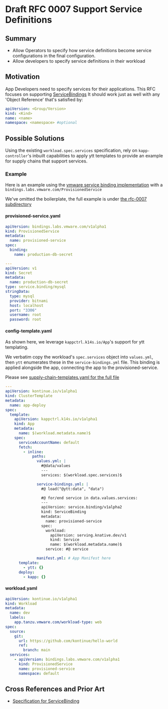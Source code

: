 # Draft RFC 0007 Support Service Definitions

## Summary

* Allow Operators to specify how service definitions become service configurations in the final configuration.
* Allow developers to specify service definitions in their workload

## Motivation

App Developers need to specify services for their applications. This RFC focuses on supporting [ServiceBindings][bindings]
It should work just as well with any 'Object Reference' that's satisfied by:
```yaml
apiVersion: <Group/Version>
kind: <Kind>
name: <name>
namespace: <namespace> #optional
```

## Possible Solutions

Using the existing `workload.spec.services` specification, rely on `kapp-controller`'s inbuilt capabilities to
apply ytt templates to provide an example for supply chains that support services.

### Example
Here is an example using the [vmware service binding implementation][vmware-bindings] with a `bindings.labs.vmware.com/ProvisionedService`

We've omitted the boilerplate, the full example is under [the rfc-0007 subdirectory](./rfc-0007)

#### provisioned-service.yaml
```yaml
apiVersion: bindings.labs.vmware.com/v1alpha1
kind: ProvisionedService
metadata:
  name: provisioned-service
spec:
  binding:
    name: production-db-secret

---
apiVersion: v1
kind: Secret
metadata:
  name: production-db-secret
type: service.binding/mysql
stringData:
  type: mysql
  provider: bitnami
  host: localhost
  port: "3306"
  username: root
  password: root
```

#### config-template.yaml
As shown here, we leverage `kappctrl.k14s.io/App`'s support for ytt templating.

We verbatim copy the  workload's `spec.services` object into `values.yml`, then
`ytt` enumerates these in the `service-bindings.yml` file. This binding is applied
alongside the app, connecting the app to the provisioned-service.

Please see [supply-chain-templates.yaml for the full file](./rfc-0007/app-operator/supply-chain-templates.yaml)

```yaml
---
apiVersion: kontinue.io/v1alpha1
kind: ClusterTemplate
metadata:
  name: app-deploy
spec:
  template:
    apiVersion: kappctrl.k14s.io/v1alpha1
    kind: App
    metadata:
      name: $(workload.metadata.name)$
    spec:
      serviceAccountName: default
      fetch:
        - inline:
            paths:
              values.yml: |
                #@data/values
                ---
                services: $(workload.spec.services)$

              service-bindings.yml: |
                #@ load("@ytt:data", "data")

                #@ for/end service in data.values.services:
                ---
                apiVersion: service.binding/v1alpha2
                kind: ServiceBinding
                metadata:
                  name: provisioned-service
                spec:
                  workload:
                    apiVersion: serving.knative.dev/v1
                    kind: Service
                    name: $(workload.metadata.name)$
                  service: #@ service

              manifest.yml: # App Manifest here
      template:
        - ytt: {}
      deploy:
        - kapp: {}
```

#### workload.yaml
```yaml
apiVersion: kontinue.io/v1alpha1
kind: Workload
metadata:
  name: dev
  labels:
    app.tanzu.vmware.com/workload-type: web
spec:
  source:
    git:
      url: https://github.com/kontinue/hello-world
      ref:
        branch: main
  services:
    - apiVersion: bindings.labs.vmware.com/v1alpha1
      kind: ProvisionedService
      name: provisioned-service
      namespace: default
```

## Cross References and Prior Art

* [Specification for ServiceBinding][bindings]

[bindings]: https://github.com/k8s-service-bindings/spec/blob/28537bac6da0a90512b806b9eded4cb690ef7dd6/README.md#terminology-definition
[vmware-bindings]: https://github.com/vmware-labs/service-bindings

